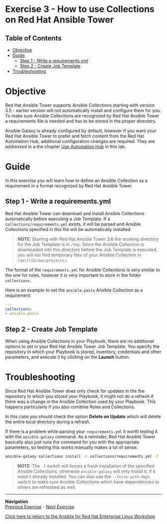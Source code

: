 # Exercise 3 - How to use Collections on Red Hat Ansible Tower

## Table of Contents

- [Objective](#objective)
- [Guide](#guide)
    - [Step 1 - Write a requirements.yml](#step-1---write-a-requirementsyml)
    - [Step 2 - Create Job Template](#step-2---create-job-template)
- [Troubleshooting](#troubleshooting)

# Objective

Red Hat Ansible Tower supports Ansible Collections starting with version 3.5 - earlier version will not automatically install and configure them for you. To make sure Ansible Collections are recognized by Red Hat Ansible Tower a requirements file is needed and has to be stored in the proper directory.

Ansible Galaxy is already configured by default, however if you want your Red Hat Ansible Tower to prefer and fetch content from the Red Hat Automation Hub, additional configuration changes are required. They are addressed in a the chapter [Use Automation Hub](../7-use-automation-hub/) in this lab.

# Guide

In this exercise you will learn how to define an Ansible Collection as a requirement in a format recognized by Red Hat Ansible Tower.

## Step 1 - Write a requirements.yml

Red Hat Ansible Tower can download and install Ansible Collections automatically before executing a Job Template. If a `collections/requirements.yml` exists, it will be parsed and Ansible Collections specified in this file will be automatically installed.

> **NOTE**: Starting with Red Hat Ansible Tower 3.6 the working directory for the Job Template is in `/tmp`. Since the Ansible Collection is downloaded into this directory before the Job Template is executed, you will not find temporary files of your Ansible Collection in `/var/lib/awx/projects/`.

The format of the `requirements.yml` for Ansible Collections is very similar to the one for roles, however it is very important to store in the folder `collections`.

Here is an example to set the `ansible.posix` Ansible Collection as a requirement:

```yaml
---
collections:
- ansible.posix
```

## Step 2 - Create Job Template

When using Ansible Collections in your Playbook, there are no additional options to set in your Red Hat Ansible Tower Job Template. You specify the repository in which your Playbook is stored, inventory, credentials and other parameters, and execute it by clicking on the **Launch** button.

# Troubleshooting

Since Red Hat Ansible Tower does only check for updates in the the repository in which you stored your Playbook, it might not do a refresh if there was a change in the Ansible Collection used by your Playbook. This happens particularly if you also combine Roles and Collections.

In this case you should check the option **Delete on Update** which will delete the entire local directory during a refresh.

If there is a problem while parsing your `requirements.yml` it worth testing it with the `ansible-galaxy` command. As a reminder, Red Hat Ansible Tower basically also just runs the command for you with the appropriate parameters, so testing this works manually makes a lot of sense.

```bash
ansible-galaxy collections install -r collections/requirements.yml -f
```

> **NOTE**: The `-f` switch will forces a fresh installation of the specified Ansible Collections, otherwise `ansible-galaxy` will only install it, if it wasn't already installed. You can also use the `--force-with-deps` switch to make sure Ansible Collections which have dependencies to others are refreshed as well.

----
**Navigation**
<br>
[Previous Exercise](../3-collections-from-roles/) - [Next Exercise](../5-use-automation-hub)

[Click here to return to the Ansible for Red Hat Enterprise Linux Workshop](../README.md)
